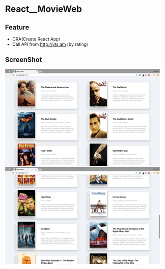 # React__MovieWeb

## Feature

- CRA(Create React App)
- Call API from http://yts.am (by rating)

## ScreenShot

![Movie__Web Screen Shot](/public/Movie__Web2.png?raw=true "Optional Title")
![Movie__Web Screen Shot](/public/Movie__Web.png?raw=true "Optional Title")